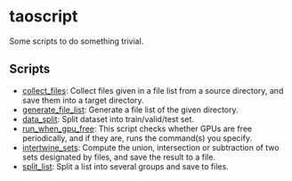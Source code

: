 # taoscript
Some scripts to do something trivial.

## Scripts

- [collect_files](collect_files): Collect files given in a file list from a source directory, and save them into a target directory.
- [generate_file_list](generate_file_list): Generate a file list of the given directory.
- [data_split](data_split): Split dataset into train/valid/test set.
- [run_when_gpu_free](run_when_gpu_free): This script checks whether GPUs are free periodically, and if they are, runs the command(s) you specify.
- [intertwine_sets](intertwine_sets): Compute the union, intersection or subtraction of two sets designated by files, and save the result to a file.
- [split_list](split_list): Split a list into several groups and save to files.